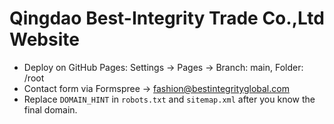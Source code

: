 # Qingdao Best-Integrity Trade Co.,Ltd Website

- Deploy on GitHub Pages: Settings → Pages → Branch: main, Folder: /root
- Contact form via Formspree → fashion@bestintegrityglobal.com
- Replace `DOMAIN_HINT` in `robots.txt` and `sitemap.xml` after you know the final domain.
